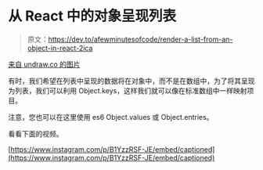 # 从 React 中的对象呈现列表

> 原文：<https://dev.to/afewminutesofcode/render-a-list-from-an-object-in-react-2ica>

[来自 undraw.co 的图片](https://undraw.co/)

有时，我们希望在列表中呈现的数据将在对象中，而不是在数组中，为了将其呈现为列表，我们可以利用 Object.keys，这样我们就可以像在标准数组中一样映射项目。⠀

注意，您也可以在这里使用 es6 Object.values 或 Object.entries。

看看下面的视频。

[https://www.instagram.com/p/B1YzzRSF-JE/embed/captioned](https://www.instagram.com/p/B1YzzRSF-JE/embed/captioned)